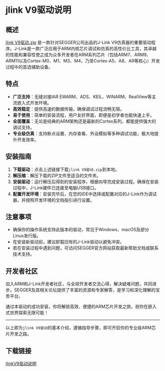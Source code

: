 # jlink V9驱动说明

## 概述

[jlink V9驱动.zip](./jlink%20V9驱动.zip) 是一款针对SEGGER公司出品的J-Link V9仿真器的重要驱动程序。J-Link是一款广泛应用于ARM内核芯片调试和仿真的高性价比工具，其卓越的性能和兼容性使之成为众多开发者在ARM系列芯片（包括ARM7、ARM9、ARM11以及Cortex-M0、M1、M3、M4，乃至Cortex-A5、A8、A9等核心）开发过程中的首选辅助设备。

## 特点

- **广泛支持**：无缝对接IAR EWARM、ADS、KEIL、WINARM、RealView等主流嵌入式开发环境。
- **高效稳定**：提供高速的数据传输，确保调试过程流畅无阻。
- **易于使用**：简单的安装流程，用户友好界面，即便是初学者也能快速上手。
- **全面覆盖**：无论是经典的ARM架构还是最新的Cortex系列，都能提供强大的调试支持。
- **专业级仿真**：支持断点设置、内存查看、外设模拟等多种调试功能，极大地提升开发效率。

## 安装指南

1. **下载驱动**：点击上述链接下载`jlink V9驱动.zip`到本地。
2. **解压缩**：解压下载的ZIP文件至适当的文件夹。
3. **安装驱动**：运行解压后得到的安装程序，根据向导完成安装过程。确保在安装过程中，J-Link硬件已连接至电脑USB接口。
4. **配置开发环境**：安装完毕后，在您的IDE中选择或配置对应的J-Link作为调试器，并按照开发环境的文档指引进行设置。

## 注意事项

- 确保你的操作系统支持此版本的驱动，常见于Windows、macOS及部分Linux发行版。
- 在安装新驱动前，建议卸载旧有的J-Link驱动以避免冲突。
- 若在安装过程中遇到问题，可访问SEGGER官方网站获取最新帮助文档或联系技术支持。

## 开发者社区

加入ARM和J-Link开发者社区，与全球开发者交流心得，解决疑难问题，共同进步。SEGGER及其相关论坛提供了丰富的资源和专家解答，是学习和深化理解的宝贵平台。

通过本驱动的成功安装，你将解锁高效、便捷的ARM芯片开发之旅。祝你在嵌入式世界探索无限可能！

---

以上即为`jlink V9驱动`的基本介绍，遵循指导步骤，即可开启你的专业级ARM芯片开发之路。

## 下载链接

[jlinkV9驱动说明](https://pan.quark.cn/s/26240dcd672c)